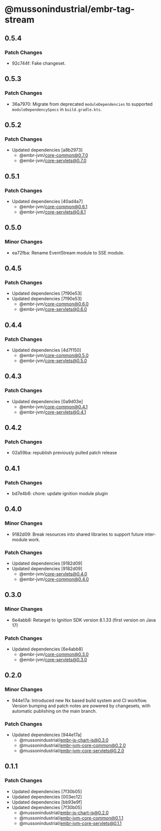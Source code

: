 # @mussonindustrial/embr-tag-stream

## 0.5.4

### Patch Changes

- 92c744f: Fake changeset.

## 0.5.3

### Patch Changes

- 36a7970: Migrate from deprecated `moduleDependencies` to supported `moduleDependencySpecs` in `build.gradle.kts`.

## 0.5.2

### Patch Changes

- Updated dependencies [a8b2973]
  - @embr-jvm/core-common@0.7.0
  - @embr-jvm/core-servlets@0.7.0

## 0.5.1

### Patch Changes

- Updated dependencies [40ad4a7]
  - @embr-jvm/core-common@0.6.1
  - @embr-jvm/core-servlets@0.6.1

## 0.5.0

### Minor Changes

- ea72fba: Rename EventStream module to SSE module.

## 0.4.5

### Patch Changes

- Updated dependencies [7f90e53]
- Updated dependencies [7f90e53]
  - @embr-jvm/core-common@0.6.0
  - @embr-jvm/core-servlets@0.6.0

## 0.4.4

### Patch Changes

- Updated dependencies [4d7f150]
  - @embr-jvm/core-common@0.5.0
  - @embr-jvm/core-servlets@0.5.0

## 0.4.3

### Patch Changes

- Updated dependencies [0a9d03e]
  - @embr-jvm/core-common@0.4.1
  - @embr-jvm/core-servlets@0.4.1

## 0.4.2

### Patch Changes

- 02a59ba: republish previously pulled patch release

## 0.4.1

### Patch Changes

- bd7e4b6: chore: update ignition module plugin

## 0.4.0

### Minor Changes

- 9182d09: Break resources into shared libraries to support future inter-module work.

### Patch Changes

- Updated dependencies [9182d09]
- Updated dependencies [9182d09]
  - @embr-jvm/core-servlets@0.4.0
  - @embr-jvm/core-common@0.4.0

## 0.3.0

### Minor Changes

- 6e4abb8: Retarget to Ignition SDK version 8.1.33 (first version on Java 17)

### Patch Changes

- Updated dependencies [6e4abb8]
  - @embr-jvm/core-common@0.3.0
  - @embr-jvm/core-servlets@0.3.0

## 0.2.0

### Minor Changes

- 944e17a: Introduced new Nx based build system and CI workflow. Version bumping and patch notes are powered by changesets, with automatic publishing on the main branch.

### Patch Changes

- Updated dependencies [944e17a]
  - @mussonindustrial/embr-js-chart-js@0.3.0
  - @mussonindustrial/embr-jvm-core-common@0.2.0
  - @mussonindustrial/embr-jvm-core-servlets@0.2.0

## 0.1.1

### Patch Changes

- Updated dependencies [7f30b05]
- Updated dependencies [003ec12]
- Updated dependencies [bb93e9f]
- Updated dependencies [7f30b05]
  - @mussonindustrial/embr-js-chart-js@0.2.0
  - @mussonindustrial/embr-jvm-core-common@0.1.1
  - @mussonindustrial/embr-jvm-core-servlets@0.1.1
